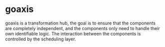 # goaxis
goaxis is a transformation hub, the goal is to ensure that the components are completely independent, and the components only need to handle their own identifiable logic. The interaction between the components is controlled by the scheduling layer.
